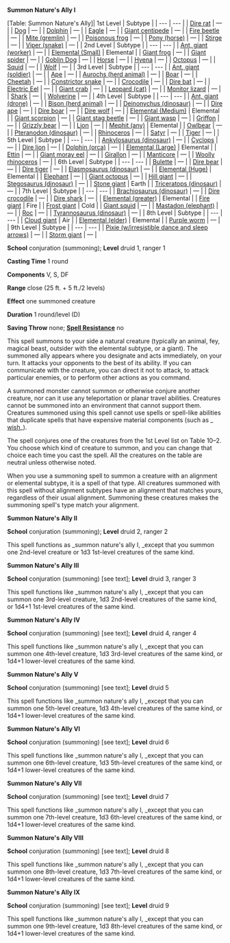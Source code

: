  **Summon Nature's Ally I**

[Table: Summon Nature's Ally]| 1st Level | Subtype |
| --- | --- |
| [Dire rat](../monsters/rat#_rat-dire) | — |
| [Dog](../monsters/dog#_dog) | — |
| [Dolphin](../monsters/dolphin#_dolphin) | — |
| [Eagle](../monsters/eagle#_eagle) | — |
| [Giant centipede](../monsters/centipede#_centipede-giant) | — |
| [Fire beetle](../monsters/beetle#_beetle-fire) | — |
| [Mite (gremlin)](../monsters/mite#_mite) | — |
| [Poisonous frog](../monsters/frog#_frog-poison) | — |
| [Pony (horse)](../monsters/horse#_horse-pony) | — |
| [Stirge](../monsters/stirge#_stirge) | — |
| [Viper (snake)](../monsters/familiar#_viper) | — |
| 2nd Level | Subtype |
| --- | --- |
| [Ant, giant (worker)](../monsters/ant#_ant-giant) | — |
| [Elemental (Small)](../monsters/elemental#_) | Elemental |
| [Giant frog](../monsters/frog#_frog-giant) | — |
| [Giant spider](../monsters/spider#_spider-giant) | — |
| [Goblin Dog](../monsters/goblinDog#_goblin-dog) | — |
| [Horse](../monsters/horse#_horse) | — |
| [Hyena](../monsters/hyena#_hyena) | — |
| [Octopus](../monsters/octopus#_octopus) | — |
| [Squid](../monsters/squid#_squid) | — |
| [Wolf](../monsters/wolf#_wolf) | — |
| 3rd Level | Subtype |
| --- | --- |
| [Ant, giant (soldier)](../monsters/ant#_ant-giant) | — |
| [Ape](../monsters/ape#_ape) | — |
| [Aurochs (herd animal)](../monsters/herdAnimal#_herd-animal-aurochs) | — |
| [Boar](../monsters/boar#_boar) | — |
| [Cheetah](../monsters/cat#_cat-cheetah) | — |
| [Constrictor snake](../monsters/snake#_snake-constrictor) | — |
| [Crocodile](../monsters/crocodile#_crocodile) | — |
| [Dire bat](../monsters/bat#_bat-dire) | — |
| [Electric Eel](../monsters/eel#_eel-electric) | — |
| [Giant crab](../monsters/crab#_crab-giant) | — |
| [Leopard (cat)](../monsters/cat#_cat-leopard) | — |
| [Monitor lizard](../monsters/lizard#_lizard-monitor) | — |
| [Shark](../monsters/shark#_shark) | — |
| [Wolverine](../monsters/wolverine#_wolverine) | — |
| 4th Level | Subtype |
| --- | --- |
| [Ant, giant (drone)](../monsters/ant#_ant-giant) | — |
| [Bison (herd animal)](../monsters/herdAnimal#_herd-animal-bison) | — |
| [Deinonychus (dinosaur)](../monsters/dinosaur#_dinosaur-deinonychus) | — |
| [Dire ape](../monsters/ape#_ape-dire) | — |
| [Dire boar](../monsters/boar#_boar-dire) | — |
| [Dire wolf](../monsters/wolf#_wolf-dire) | — |
| [Elemental (Medium)](../monsters/elemental#_) | Elemental |
| [Giant scorpion](../monsters/scorpion#_scorpion-giant) | — |
| [Giant stag beetle](../monsters/beetle#_beetle-giant-stag) | — |
| [Giant wasp](../monsters/wasp#_wasp-giant) | — |
| [Griffon](../monsters/griffon#_griffon) | — |
| [Grizzly bear](../monsters/bear#_bear-grizzly) | — |
| [Lion](../monsters/lion#_lion) | — |
| [Mephit (any)](../monsters/mephit#_) | Elemental |
| [Owlbear](../monsters/owlbear#_owlbear) | — |
| [Pteranodon (dinosaur)](../monsters/dinosaur#_dinosaur-pteranodon) | — |
| [Rhinoceros](../monsters/rhinoceros#_rhinoceros) | — |
| [Satyr](../monsters/satyr#_satyr) | — |
| [Tiger](../monsters/tiger#_tiger) | — |
| 5th Level | Subtype |
| --- | --- |
| [Ankylosaurus (dinosaur)](../monsters/dinosaur#_dinosaur-anklosaurus) | — |
| [Cyclops](../monsters/cyclops#_cyclops) | — |
| [Dire lion](../monsters/lion#_lion-dire) | — |
| [Dolphin (orca)](../monsters/dolphin#_dolphin-orca) | — |
| [Elemental (Large)](../monsters/elemental#_) | Elemental |
| [Ettin](../monsters/ettin#_ettin) | — |
| [Giant moray eel](../monsters/eel#_eel-giant-moray) | — |
| [Girallon](../monsters/girallon#_girallon) | — |
| [Manticore](../monsters/manticore#_manticore) | — |
| [Woolly rhinoceros](../monsters/rhinoceros#_rhinoceros-woolly) | — |
| 6th Level | Subtype |
| --- | --- |
| [Bulette](../monsters/bulette#_bulette) | — |
| [Dire bear](../monsters/bear#_bear-dire) | — |
| [Dire tiger](../monsters/tiger#_tiger-dire) | — |
| [Elasmosaurus (dinosaur)](../monsters/dinosaur#_dinosaur-elasmosaurus) | — |
| [Elemental (Huge)](../monsters/elemental#_) | Elemental |
| [Elephant](../monsters/elephant#_elephant) | — |
| [Giant octopus](../monsters/octopus#_octopus-giant) | — |
| [Hill giant](../monsters/giant#_giant-hill) | — |
| [Stegosaurus (dinosaur)](../monsters/dinosaur#_dinosaur-dtegosaurus) | — |
| [Stone giant](../monsters/giant#_giant-stone) | Earth |
| [Triceratops (dinosaur)](../monsters/dinosaur#_dinosaur-triceratops) | — |
| 7th Level | Subtype |
| --- | --- |
| [Brachiosaurus (dinosaur)](../monsters/dinosaur#_dinosaur-brachiosaurus) | — |
| [Dire crocodile](../monsters/crocodile#_crocodile-dire) | — |
| [Dire shark](../monsters/shark#_shark-dire) | — |
| [Elemental (greater)](../monsters/elemental#_) | Elemental |
| [Fire giant](../monsters/giant#_giant-fire) | Fire |
| [Frost giant](../monsters/giant#_giant-frost) | Cold |
| [Giant squid](../monsters/squid#_squid-giant) | — |
| [Mastadon (elephant)](../monsters/elephant#_elephant-mastodon) | — |
| [Roc](../monsters/roc#_roc) | — |
| [Tyrannosaurus (dinosaur)](../monsters/dinosaur#_dinosaur-tyrannosaurus) | — |
| 8th Level | Subtype |
| --- | --- |
| [Cloud giant](../monsters/giant#_giant-cloud) | Air |
| [Elemental (elder)](../monsters/elemental#_) | Elemental |
| [Purple worm](../monsters/purpleWorm#_purple-worm) | — |
| 9th Level | Subtype |
| --- | --- |
| [Pixie (w/irresistible dance and sleep arrows)](../monsters/pixie#_pixie) | — |
| [Storm giant](../monsters/giant#_giant-storm) | — |

**School** conjuration (summoning); **Level** druid 1, ranger 1

**Casting Time** 1 round

**Components** V, S, DF

**Range** close (25 ft. + 5 ft./2 levels)

**Effect** one summoned creature

**Duration** 1 round/level (D)

**Saving Throw** none; **[Spell Resistance](../glossary#_spell-resistance)** no

This spell summons to your side a natural creature (typically an animal, fey, magical beast, outsider with the elemental subtype, or a giant). The summoned ally appears where you designate and acts immediately, on your turn. It attacks your opponents to the best of its ability. If you can communicate with the creature, you can direct it not to attack, to attack particular enemies, or to perform other actions as you command.

A summoned monster cannot summon or otherwise conjure another creature, nor can it use any teleportation or planar travel abilities. Creatures cannot be summoned into an environment that cannot support them. Creatures summoned using this spell cannot use spells or spell-like abilities that duplicate spells that have expensive material components (such as _ [wish](wish#_wish)_).

The spell conjures one of the creatures from the 1st Level list on Table 10–2. You choose which kind of creature to summon, and you can change that choice each time you cast the spell. All the creatures on the table are neutral unless otherwise noted.

When you use a summoning spell to summon a creature with an alignment or elemental subtype, it is a spell of that type. All creatures summoned with this spell without alignment subtypes have an alignment that matches yours, regardless of their usual alignment. Summoning these creatures makes the summoning spell's type match your alignment.

**Summon Nature's Ally II**

**School** conjuration (summoning); **Level** druid 2, ranger 2

This spell functions as _summon nature's ally I, _except that you summon one 2nd-level creature or 1d3 1st-level creatures of the same kind.

**Summon Nature's Ally III**

**School** conjuration (summoning) [see text]; **Level** druid 3, ranger 3

This spell functions like _summon nature's ally I, _except that you can summon one 3rd-level creature, 1d3 2nd-level creatures of the same kind, or 1d4+1 1st-level creatures of the same kind.

**Summon Nature's Ally IV**

**School** conjuration (summoning) [see text]; **Level** druid 4, ranger 4

This spell functions like _summon nature's ally I, _except that you can summon one 4th-level creature, 1d3 3rd-level creatures of the same kind, or 1d4+1 lower-level creatures of the same kind.

**Summon Nature's Ally V**

**School** conjuration (summoning) [see text]; **Level** druid 5

This spell functions like _summon nature's ally I, _except that you can summon one 5th-level creature, 1d3 4th-level creatures of the same kind, or 1d4+1 lower-level creatures of the same kind.

**Summon Nature's Ally VI**

**School** conjuration (summoning) [see text]; **Level** druid 6

This spell functions like _summon nature's ally I, _except that you can summon one 6th-level creature, 1d3 5th-level creatures of the same kind, or 1d4+1 lower-level creatures of the same kind.

**Summon Nature's Ally VII**

**School** conjuration (summoning) [see text]; **Level** druid 7

This spell functions like _summon nature's ally I, _except that you can summon one 7th-level creature, 1d3 6th-level creatures of the same kind, or 1d4+1 lower-level creatures of the same kind.

**Summon Nature's Ally VIII**

**School** conjuration (summoning) [see text]; **Level** druid 8

This spell functions like _summon nature's ally I, _except that you can summon one 8th-level creature, 1d3 7th-level creatures of the same kind, or 1d4+1 lower-level creatures of the same kind.

**Summon Nature's Ally IX**

**School** conjuration (summoning) [see text]; **Level** druid 9

This spell functions like _summon nature's ally I, _except that you can summon one 9th-level creature, 1d3 8th-level creatures of the same kind, or 1d4+1 lower-level creatures of the same kind.

